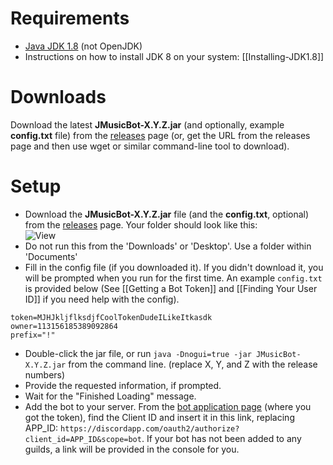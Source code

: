 # Requirements
* [Java JDK 1.8](https://www.google.com/#q=download+jdk+8) (not OpenJDK)
* Instructions on how to install JDK 8 on your system: [[Installing-JDK1.8]]

# Downloads
Download the latest **JMusicBot-X.Y.Z.jar** (and optionally, example **config.txt** file) from the [releases](https://github.com/jagrosh/MusicBot/releases/latest) page (or, get the URL from the releases page and then use wget or similar command-line tool to download).

# Setup
* Download the **JMusicBot-X.Y.Z.jar** file (and the **config.txt**, optional) from the [releases](https://github.com/jagrosh/MusicBot/releases/latest) page. Your folder should look like this:<br>
![View](http://i.imgur.com/14x9uDy.png)
* Do not run this from the 'Downloads' or 'Desktop'. Use a folder within 'Documents'
* Fill in the config file (if you downloaded it). If you didn't download it, you will be prompted when you run for the first time. An example `config.txt` is provided below (See [[Getting a Bot Token]] and [[Finding Your User ID]] if you need help with the config).<br>
```
token=MJHJkljflksdjfCoolTokenDudeILikeItkasdk
owner=113156185389092864
prefix="!"
```
* Double-click the jar file, or run `java -Dnogui=true -jar JMusicBot-X.Y.Z.jar` from the command line. (replace X, Y, and Z with the release numbers)
* Provide the requested information, if prompted.
* Wait for the "Finished Loading" message.
* Add the bot to your server. From the [bot application page](https://discordapp.com/developers/applications/me) (where you got the token), find the Client ID and insert it in this link, replacing APP_ID: `​https://discordapp.com/oauth2/authorize?client_id=APP_ID&scope=bot`. If your bot has not been added to any guilds, a link will be provided in the console for you.